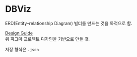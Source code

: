 # DBViz
ERD(Entity–relationship Diagram) 빌더를 만드는 것을 목적으로 함. 

[Design Guide](https://www.figma.com/community/file/1077327065994144868)  
위 피그마 프로젝트 디자인을 기반으로 만들 것.

저장 형식은 `.json`

